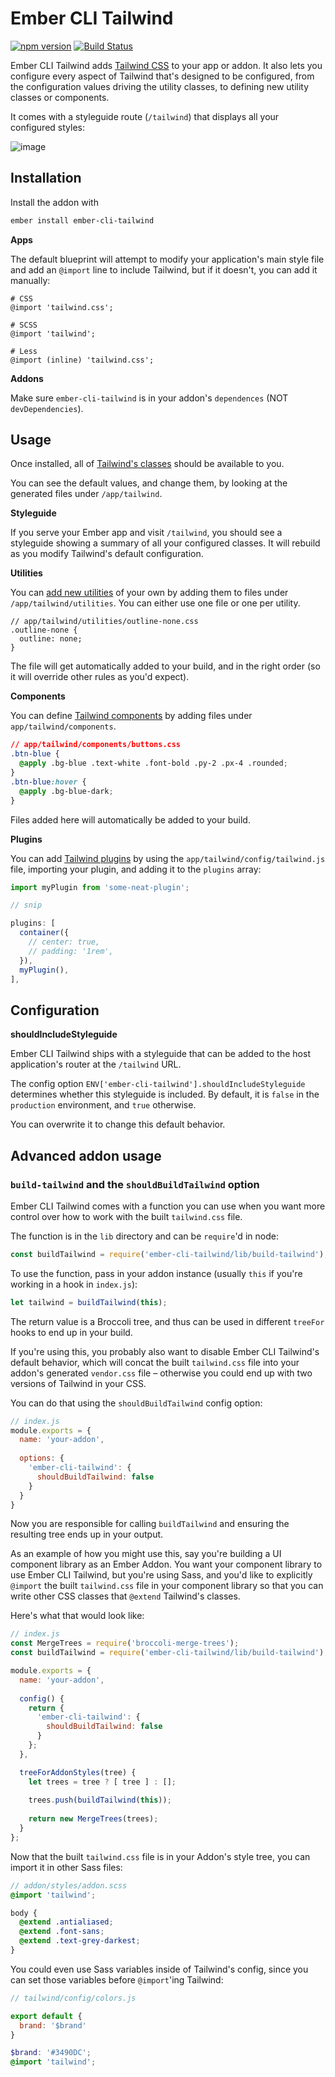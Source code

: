 # Ember CLI Tailwind

[![npm version](https://img.shields.io/npm/v/ember-cli-tailwind.svg?style=flat-square)](http://badge.fury.io/js/ember-cli-tailwind)
[![Build Status](https://img.shields.io/travis/embermap/ember-cli-tailwind/master.svg?style=flat-square)](https://travis-ci.org/embermap/ember-cli-tailwind)

Ember CLI Tailwind adds [Tailwind CSS](https://tailwindcss.com) to your app or addon. It also lets you configure every aspect of Tailwind that's designed to be configured, from the configuration values driving the utility classes, to defining new utility classes or components.

It comes with a styleguide route (`/tailwind`) that displays all your configured styles:

![image](https://user-images.githubusercontent.com/2922250/39969009-f0886cf4-56a3-11e8-85a1-15ce38d1f45d.png)

## Installation

Install the addon with

```sh
ember install ember-cli-tailwind
```

**Apps**

The default blueprint will attempt to modify your application's main style file and add an `@import` line to include Tailwind, but if it doesn't, you can add it manually:

```
# CSS 
@import 'tailwind.css';

# SCSS
@import 'tailwind';

# Less 
@import (inline) 'tailwind.css';
```

**Addons**

Make sure `ember-cli-tailwind` is in your addon's `dependences` (NOT `devDependencies`).

## Usage

Once installed, all of [Tailwind's classes](https://tailwindcss.com/docs/what-is-tailwind/) should be available to you.

You can see the default values, and change them, by looking at the generated files under `/app/tailwind`.

**Styleguide**

If you serve your Ember app and visit `/tailwind`, you should see a styleguide showing a summary of all your configured classes. It will rebuild as you modify Tailwind's default configuration.

**Utilities**

You can [add new utilities](https://tailwindcss.com/docs/adding-new-utilities) of your own by adding them to files under `/app/tailwind/utilities`. You can either use one file or one per utility.

```
// app/tailwind/utilities/outline-none.css
.outline-none {
  outline: none;
}
```

The file will get automatically added to your build, and in the right order (so it will override other rules as you'd expect).

**Components**

You can define [Tailwind components](https://tailwindcss.com/docs/extracting-components) by adding files under `app/tailwind/components`.

```css
// app/tailwind/components/buttons.css
.btn-blue {
  @apply .bg-blue .text-white .font-bold .py-2 .px-4 .rounded;
}
.btn-blue:hover {
  @apply .bg-blue-dark;
}
```

Files added here will automatically be added to your build.

**Plugins**

You can add [Tailwind plugins](https://tailwindcss.com/docs/plugins) by using the `app/tailwind/config/tailwind.js` file, importing your plugin, and adding it to the `plugins` array:

```js
import myPlugin from 'some-neat-plugin';

// snip

plugins: [
  container({
    // center: true,
    // padding: '1rem',
  }),
  myPlugin(),
],
```

## Configuration

**shouldIncludeStyleguide**

Ember CLI Tailwind ships with a styleguide that can be added to the host application's router at the `/tailwind` URL.

The config option `ENV['ember-cli-tailwind'].shouldIncludeStyleguide` determines whether this styleguide is included. By default, it is `false` in the `production` environment, and `true` otherwise.

You can overwrite it to change this default behavior.

## Advanced addon usage

### `build-tailwind` and the `shouldBuildTailwind` option

Ember CLI Tailwind comes with a function you can use when you want more control over how to work with the built `tailwind.css` file.

The function is in the `lib` directory and can be `require`'d in node:

```js
const buildTailwind = require('ember-cli-tailwind/lib/build-tailwind');
```

To use the function, pass in your addon instance (usually `this` if you're working in a hook in `index.js`):

```js
let tailwind = buildTailwind(this);
```

The return value is a Broccoli tree, and thus can be used in different `treeFor` hooks to end up in your build.

If you're using this, you probably also want to disable Ember CLI Tailwind's default behavior, which will concat the built `tailwind.css` file into your addon's generated `vendor.css` file – otherwise you could end up with two versions of Tailwind in your CSS.

You can do that using the `shouldBuildTailwind` config option:

```js
// index.js
module.exports = {
  name: 'your-addon',
  
  options: {
    'ember-cli-tailwind': {
      shouldBuildTailwind: false
    }
  }
}
```

Now you are responsible for calling `buildTailwind` and ensuring the resulting tree ends up in your output.

As an example of how you might use this, say you're building a UI component library as an Ember Addon. You want your component library to use Ember CLI Tailwind, but you're using Sass, and you'd like to explicitly `@import` the built `tailwind.css` file in your component library so that you can write other CSS classes that `@extend` Tailwind's classes.

Here's what that would look like:

```js
// index.js
const MergeTrees = require('broccoli-merge-trees');
const buildTailwind = require('ember-cli-tailwind/lib/build-tailwind');

module.exports = {
  name: 'your-addon',
  
  config() {
    return {
      'ember-cli-tailwind': {
        shouldBuildTailwind: false
      }
    };
  },

  treeForAddonStyles(tree) {
    let trees = tree ? [ tree ] : [];
  
    trees.push(buildTailwind(this));
  
    return new MergeTrees(trees);
  }
};
```

Now that the built `tailwind.css` file is in your Addon's style tree, you can import it in other Sass files:

```scss
// addon/styles/addon.scss
@import 'tailwind';

body {
  @extend .antialiased;
  @extend .font-sans;
  @extend .text-grey-darkest;
}
```

You could even use Sass variables inside of Tailwind's config, since you can set those variables before `@import`'ing Tailwind:

```js
// tailwind/config/colors.js

export default {
  brand: '$brand'
}
```

```scss
$brand: '#3490DC';
@import 'tailwind';
```
